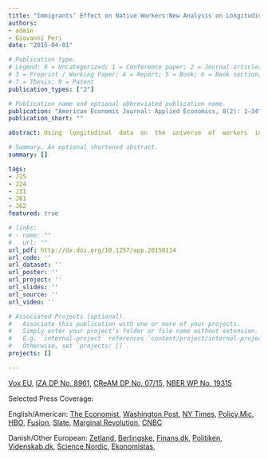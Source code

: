 ```yaml
---
title: "Immigrants’ Effect on Native Workers:New Analysis on Longitudinal Data"
authors:
- admin
- Giovanni Peri
date: "2015-04-01"

# Publication type.
# Legend: 0 = Uncategorized; 1 = Conference paper; 2 = Journal article;
# 3 = Preprint / Working Paper; 4 = Report; 5 = Book; 6 = Book section;
# 7 = Thesis; 8 = Patent
publication_types: ["2"]

# Publication name and optional abbreviated publication name.
publication: "American Economic Journal: Applied Economics, 8(2): 1–34"
publication_short: ""

abstract: Using  longitudinal  data  on  the  universe  of  workers  in  Denmark  during the period 1991–2008, we track the labor market outcomes of low-skilled natives in response to an exogenous inflow of  low-skilled immigrants. We innovate on previous identification strategies by con-sidering  immigrants  distributed  across  municipalities  by  a  refugee  dispersal  policy  in  place  between  1986  and  1998.  We  find  that  an  increase  in  the  supply  of  refugee-country  immigrants  pushed  less  educated  native  workers  (especially  the  young  and  low-tenured  ones) to pursue less manual-intensive occupations. As a result immi-gration had positive effects on native unskilled wages, employment, and occupational mobility.

# Summary. An optional shortened abstract.
summary: []

tags:
- J15
- J24
- J31
- J61
- J62
featured: true

# links:
# - name: ""
#   url: ""
url_pdf: http://dx.doi.org/10.1257/app.20150114
url_code: ''
url_dataset: ''
url_poster: ''
url_project: ''
url_slides: ''
url_source: ''
url_video: ''

# Associated Projects (optional).
#   Associate this publication with one or more of your projects.
#   Simply enter your project's folder or file name without extension.
#   E.g. `internal-project` references `content/project/internal-project/index.md`.
#   Otherwise, set `projects: []`.
projects: []

---
```

[Vox EU](https://voxeu.org/article/how-immigrants-and-job-mobility-help-low-skilled-workers), [IZA DP No. 8961](http://ftp.iza.org/dp8961.pdf), [	CReAM DP No. 07/15](https://www.cream-migration.org/publ_uploads/CDP_07_15.pdf), [NBER WP No. 19315](https://www.nber.org/papers/w19315)

Selected Press Coverage: 

English/American: [The Economist](https://www.economist.com/finance-and-economics/2016/01/23/for-good-or-ill), [Washington Post](https://www.washingtonpost.com/gdpr-consent/?next_url=https%3a%2f%2fwww.washingtonpost.com%2fnews%2fwonkblog%2fwp%2f2015%2f09%2f10%2fthe-big-myth-about-refugees%2f), [NY Times](https://www.nytimes.com/2015/09/19/opinion/europe-should-see-refugees-as-a-boon-not-a-burden.html?_r=0), [Policy.Mic](https://www.mic.com/articles/125020/what-would-happen-if-the-us-followed-germany-s-lead-and-accepted-thousands-more-refugees), [HBO](https://www.youtube.com/watch?v=umqvYhb3wf4&feature=youtu.be&t=11m6s), [Fusion](https://fusion.tv/video/205631/open-borders-immigration-america-with-jorge-ramos/), [Slate](https://slate.com/gdpr?redirect_uri=%2Fblogs%2Fmoneybox%2F2013%2F08%2F29%2Fimmigration_and_wages_in_denmark.html%3Fvia%3Dgdpr-consent&redirect_host=http%3A%2F%2Fwww.slate.com), [Marginal Revolution](https://marginalrevolution.com/marginalrevolution/2013/08/immigration-and-wages.html), [CNBC](https://www.cnbc.com/id/100999863?__source=yahoo%7Cfinance%7Cheadline%7Cheadline%7Cstory&par=yahoo&doc=100999863%7CImmigration%20&%20wages:%20Misl)

Danish/Other European: [Zetland](https://www.zetland.dk/historie/soBZWGL0-mOzRG1Gw-86c7c), [Berlingske](https://www.berlingske.dk/samfund/flygtninge-kan-skaffe-danskere-nye-job-med-hoejere-loen-0), [Finans.dk](https://finans.dk/protected/finans/okonomi/ECE8469713/danske-kvinder-kan-laere-fremtidens-flygtninge-vejen-ind-paa-arbejdsmarkedet/?ctxref=ext), [Politiken](https://politiken.dk/oekonomi/arbejdsmarked/art5481643/Dansk-analyse-v%C3%A6kker-opsigt-i-USA-Indvandring-har-gavnet-kortuddannede), [Videnskab.dk](https://videnskab.dk/kultur-samfund/indvandringen-har-givet-danskere-bedre-jobs-og-hojere-lon), [Science Nordic](https://sciencenordic.com/denmark-economics-immigration/immigrants-have-a-positive-effect-on-native-workers/1392530), [Ekonomistas](https://ekonomistas.se/2015/08/20/okad-specialisering-med-okad-invandring/), 
